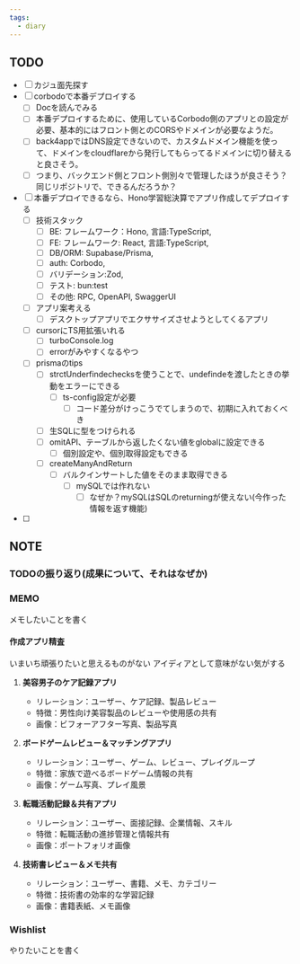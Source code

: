 ```yaml
---
tags:
  - diary
---
```


## TODO
- [ ] カジュ面先探す
- [ ] corbodoで本番デプロイする
	- [ ] Docを読んでみる
	- [ ] 本番デプロイするために、使用しているCorbodo側のアプリとの設定が必要、基本的にはフロント側とのCORSやドメインが必要なようだ。
	- [ ] back4appではDNS設定できないので、カスタムドメイン機能を使って、ドメインをcloudflareから発行してもらってるドメインに切り替えると良さそう。
	- [ ] つまり、バックエンド側とフロント側別々で管理したほうが良さそう？
	      同じリポジトリで、できるんだろうか？
- [ ] 本番デプロイできるなら、Hono学習総決算でアプリ作成してデプロイする
	- [ ] 技術スタック
		- [ ] BE: フレームワーク：Hono, 言語:TypeScript,
		- [ ] FE: フレームワーク: React, 言語:TypeScript,
		- [ ] DB/ORM: Supabase/Prisma,
		- [ ] auth: Corbodo,
		- [ ] バリデーション:Zod,
		- [ ] テスト: bun:test
		- [ ] その他: RPC, OpenAPI, SwaggerUI
	- [ ] アプリ案考える
		- [ ] デスクトップアプリでエクササイズさせようとしてくるアプリ
	- [ ] cursorにTS用拡張いれる
		- [ ] turboConsole.log
		- [ ] errorがみやすくなるやつ
	- [ ] prismaのtips
		- [ ] strctUnderfindechecksを使うことで、undefindeを渡したときの挙動をエラーにできる
			- [ ] ts-config設定が必要
				- [ ] コード差分がけっこうでてしまうので、初期に入れておくべき
		- [ ] 生SQLに型をつけられる
		- [ ] omitAPI、テーブルから返したくない値をglobalに設定できる
			- [ ] 個別設定や、個別取得設定もできる
		- [ ] createManyAndReturn
			- [ ] バルクインサートした値をそのまま取得できる
				- [ ] mySQLでは作れない
					- [ ] なぜか？mySQLはSQLのreturningが使えない(今作った情報を返す機能)
- [ ] 
## NOTE
### TODOの振り返り(成果について、それはなぜか)



### MEMO
メモしたいことを書く


#### 作成アプリ精査
いまいち頑張りたいと思えるものがない
アイディアとして意味がない気がする

1. **美容男子のケア記録アプリ**
   - リレーション：ユーザー、ケア記録、製品レビュー
   - 特徴：男性向け美容製品のレビューや使用感の共有
   - 画像：ビフォーアフター写真、製品写真

2. **ボードゲームレビュー＆マッチングアプリ**
   - リレーション：ユーザー、ゲーム、レビュー、プレイグループ
   - 特徴：家族で遊べるボードゲーム情報の共有
   - 画像：ゲーム写真、プレイ風景

3. **転職活動記録＆共有アプリ**
   - リレーション：ユーザー、面接記録、企業情報、スキル
   - 特徴：転職活動の進捗管理と情報共有
   - 画像：ポートフォリオ画像

4. **技術書レビュー＆メモ共有**
    - リレーション：ユーザー、書籍、メモ、カテゴリー
    - 特徴：技術書の効率的な学習記録
    - 画像：書籍表紙、メモ画像

### Wishlist
やりたいことを書く
